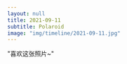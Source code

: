 ```yaml
---
layout: null
title: 2021-09-11
subtitle: Polaroid
image: "img/timeline/2021-09-11.jpg"
---
```

"喜欢这张照片~"